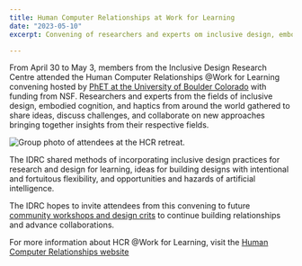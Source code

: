```yaml
---
title: Human Computer Relationships at Work for Learning
date: "2023-05-10"
excerpt: Convening of researchers and experts om inclusive design, embodied cognition, and haptics.

---
```


From April 30 to May 3, members from the Inclusive Design Research Centre
attended the Human Computer Relationships @Work for Learning convening hosted by
[PhET at the University of Boulder Colorado](https://phet.colorado.edu/) with
funding from NSF. Researchers and experts from the fields of inclusive design,
embodied cognition, and haptics from around the world gathered to share ideas,
discuss challenges, and collaborate on new approaches bringing together insights
from their respective fields.

<img src="/news/images/hcr-retreat.jpg"
alt="Group photo of attendees at the HCR retreat.">

The IDRC shared methods of incorporating inclusive design practices for
research and design for learning, ideas for building designs with intentional
and fortuitous flexibility, and opportunities and hazards of artificial
intelligence.

The IDRC hopes to invite attendees from this convening to future 
[community workshops and design crits](https://wiki.fluidproject.org/display/fluid/Community+workshops+and+design+crits)
to continue building relationships and advance collaborations.

For more information about HCR @Work for Learning, visit the
[Human Computer Relationships website](https://www.colorado.edu/project/human-computer-relationships/)


